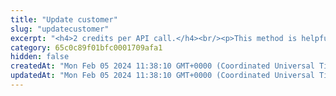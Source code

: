 ```yaml
---
title: "Update customer"
slug: "updatecustomer"
excerpt: "<h4>2 credits per API call.</h4><br/><p>This method is helpful in case your primary system will change ID's or customer will change the country he/she is supposed to be in compliance with.</p>"
category: 65c0c89f01bfc0001709afa1
hidden: false
createdAt: "Mon Feb 05 2024 11:38:10 GMT+0000 (Coordinated Universal Time)"
updatedAt: "Mon Feb 05 2024 11:38:10 GMT+0000 (Coordinated Universal Time)"
---
```

